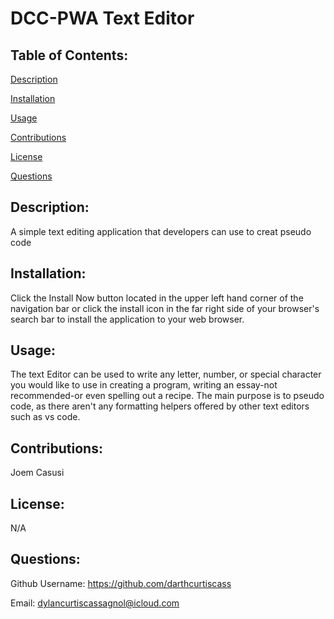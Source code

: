 # DCC-PWA Text Editor

## Table of Contents: 
[Description](#description)

[Installation](#installation)

[Usage](#usage)

[Contributions](#contributions)

[License](#license)

[Questions](#questions)

## Description: 
A simple text editing application that developers can use to creat pseudo code

## Installation: 
Click the Install Now button located in the upper left hand corner of the navigation bar or click the install icon in the far right side of your browser's search bar to install the application to your web browser.

## Usage: 
The text Editor can be used to write any letter, number, or special character you would like to use in creating a program, writing an essay-not recommended-or even spelling out a recipe. The main purpose is to pseudo code, as there aren't any formatting helpers offered by other text editors such as vs code.

## Contributions: 
Joem Casusi

## License: 
N/A

## Questions: 
Github Username: https://github.com/darthcurtiscass


Email: dylancurtiscassagnol@icloud.com
